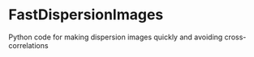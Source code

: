 # FastDispersionImages
Python code for making dispersion images quickly and avoiding cross-correlations
